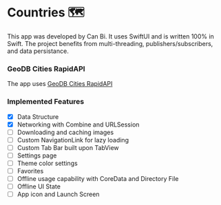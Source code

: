 # Countries 🗺
This app was developed by Can Bi. It uses SwiftUI and is written 100% in Swift. The project benefits from multi-threading, publishers/subscribers, and data persistance.

### GeoDB Cities RapidAPI
The app uses [GeoDB Cities RapidAPI](https://rapidapi.com/wirefreethought/api/geodb-cities/)

### Implemented Features
- [x]  Data Structure
- [x]  Networking with Combine and URLSession
- [ ]  Downloading and caching images
- [ ]  Custom NavigationLink for lazy loading
- [ ]  Custom Tab Bar built upon TabView
- [ ]  Settings page
- [ ]  Theme color settings
- [ ]  Favorites
- [ ]  Offline usage capability with CoreData and Directory File
- [ ]  Offline UI State
- [ ]  App icon and Launch Screen
